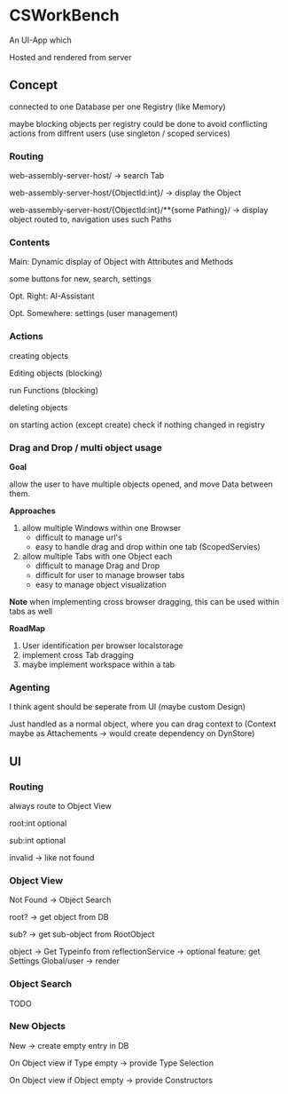 # CSWorkBench

An UI-App which

Hosted and rendered from server

## Concept

connected to one Database per one Registry (like Memory)

maybe blocking objects per registry could be done to avoid conflicting actions from diffrent users (use singleton / scoped services)

### Routing

web-assembly-server-host/ -> search Tab

web-assembly-server-host/{ObjectId:int}/ -> display the Object

web-assembly-server-host/{ObjectId:int}/\*\*{some Pathing}/ -> display object routed to, navigation uses such Paths

### Contents

Main: Dynamic display of Object with Attributes and Methods

some buttons for new, search, settings

Opt. Right: AI-Assistant

Opt. Somewhere: settings (user management)

### Actions

creating objects

Editing objects (blocking)

run Functions (blocking)

deleting objects

on starting action (except create) check if nothing changed in registry

### Drag and Drop / multi object usage

**Goal** 

allow the user to have multiple objects opened, and move Data between them.

**Approaches**

1. allow multiple Windows within one Browser
   - difficult to manage url's
   - easy to handle drag and drop within one tab (ScopedServies)
2. allow multiple Tabs with one Object each
   - difficult to manage Drag and Drop
   - difficult for user to manage browser tabs
   - easy to manage object visualization

**Note**
when implementing cross browser dragging, this can be used within tabs as well

**RoadMap**

1. User identification per browser localstorage
2. implement cross Tab dragging
3. maybe implement workspace within a tab

### Agenting

I think agent should be seperate from UI (maybe custom Design)

Just handled as a normal object, where you can drag context to (Context maybe as Attachements -> would create dependency on DynStore)

## UI

### Routing

always route to Object View

root:int optional

sub:int optional

invalid -> like not found

### Object View

Not Found -> Object Search

root? -> get object from DB

sub? -> get sub-object from RootObject

object 
   -> Get Typeinfo from reflectionService
   -> optional feature: get Settings Global/user
   -> render

### Object Search

TODO

### New Objects

New -> create empty entry in DB

On Object view if Type empty -> provide Type Selection

On Object view if Object empty -> provide Constructors